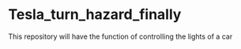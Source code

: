# Tesla_turn_hazard_finally
This repository will have the function of controlling the lights of a car
